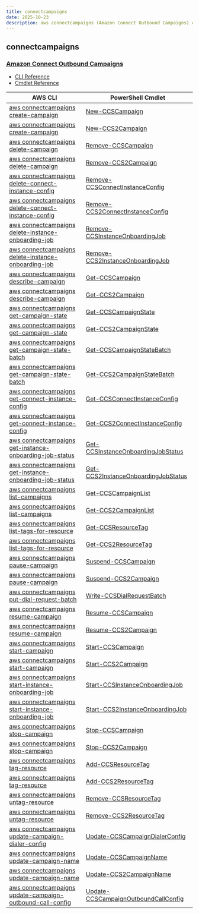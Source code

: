 ```yaml
---
title: connectcampaigns
date: 2025-10-23
description: aws connectcampaigns (Amazon Connect Outbound Campaigns) command/cmdlet list.
---
```


## connectcampaigns

### [Amazon Connect Outbound Campaigns](https://aws.amazon.com/connect/outbound/)

* [CLI Reference](https://awscli.amazonaws.com/v2/documentation/api/latest/reference/connectcampaigns/index.html)
* [Cmdlet Reference](https://docs.aws.amazon.com/powershell/latest/reference/items/ConnectCampaignService_cmdlets.html)

|AWS CLI|PowerShell Cmdlet|
|----|----|
|[aws connectcampaigns create-campaign](https://awscli.amazonaws.com/v2/documentation/api/latest/reference/connectcampaigns/create-campaign.html)|[New-CCSCampaign](https://docs.aws.amazon.com/powershell/latest/reference/items/New-CCSCampaign.html)|
|[aws connectcampaigns create-campaign](https://awscli.amazonaws.com/v2/documentation/api/latest/reference/connectcampaigns/create-campaign.html)|[New-CCS2Campaign](https://docs.aws.amazon.com/powershell/latest/reference/items/New-CCS2Campaign.html)|
|[aws connectcampaigns delete-campaign](https://awscli.amazonaws.com/v2/documentation/api/latest/reference/connectcampaigns/delete-campaign.html)|[Remove-CCSCampaign](https://docs.aws.amazon.com/powershell/latest/reference/items/Remove-CCSCampaign.html)|
|[aws connectcampaigns delete-campaign](https://awscli.amazonaws.com/v2/documentation/api/latest/reference/connectcampaigns/delete-campaign.html)|[Remove-CCS2Campaign](https://docs.aws.amazon.com/powershell/latest/reference/items/Remove-CCS2Campaign.html)|
|[aws connectcampaigns delete-connect-instance-config](https://awscli.amazonaws.com/v2/documentation/api/latest/reference/connectcampaigns/delete-connect-instance-config.html)|[Remove-CCSConnectInstanceConfig](https://docs.aws.amazon.com/powershell/latest/reference/items/Remove-CCSConnectInstanceConfig.html)|
|[aws connectcampaigns delete-connect-instance-config](https://awscli.amazonaws.com/v2/documentation/api/latest/reference/connectcampaigns/delete-connect-instance-config.html)|[Remove-CCS2ConnectInstanceConfig](https://docs.aws.amazon.com/powershell/latest/reference/items/Remove-CCS2ConnectInstanceConfig.html)|
|[aws connectcampaigns delete-instance-onboarding-job](https://awscli.amazonaws.com/v2/documentation/api/latest/reference/connectcampaigns/delete-instance-onboarding-job.html)|[Remove-CCSInstanceOnboardingJob](https://docs.aws.amazon.com/powershell/latest/reference/items/Remove-CCSInstanceOnboardingJob.html)|
|[aws connectcampaigns delete-instance-onboarding-job](https://awscli.amazonaws.com/v2/documentation/api/latest/reference/connectcampaigns/delete-instance-onboarding-job.html)|[Remove-CCS2InstanceOnboardingJob](https://docs.aws.amazon.com/powershell/latest/reference/items/Remove-CCS2InstanceOnboardingJob.html)|
|[aws connectcampaigns describe-campaign](https://awscli.amazonaws.com/v2/documentation/api/latest/reference/connectcampaigns/describe-campaign.html)|[Get-CCSCampaign](https://docs.aws.amazon.com/powershell/latest/reference/items/Get-CCSCampaign.html)|
|[aws connectcampaigns describe-campaign](https://awscli.amazonaws.com/v2/documentation/api/latest/reference/connectcampaigns/describe-campaign.html)|[Get-CCS2Campaign](https://docs.aws.amazon.com/powershell/latest/reference/items/Get-CCS2Campaign.html)|
|[aws connectcampaigns get-campaign-state](https://awscli.amazonaws.com/v2/documentation/api/latest/reference/connectcampaigns/get-campaign-state.html)|[Get-CCSCampaignState](https://docs.aws.amazon.com/powershell/latest/reference/items/Get-CCSCampaignState.html)|
|[aws connectcampaigns get-campaign-state](https://awscli.amazonaws.com/v2/documentation/api/latest/reference/connectcampaigns/get-campaign-state.html)|[Get-CCS2CampaignState](https://docs.aws.amazon.com/powershell/latest/reference/items/Get-CCS2CampaignState.html)|
|[aws connectcampaigns get-campaign-state-batch](https://awscli.amazonaws.com/v2/documentation/api/latest/reference/connectcampaigns/get-campaign-state-batch.html)|[Get-CCSCampaignStateBatch](https://docs.aws.amazon.com/powershell/latest/reference/items/Get-CCSCampaignStateBatch.html)|
|[aws connectcampaigns get-campaign-state-batch](https://awscli.amazonaws.com/v2/documentation/api/latest/reference/connectcampaigns/get-campaign-state-batch.html)|[Get-CCS2CampaignStateBatch](https://docs.aws.amazon.com/powershell/latest/reference/items/Get-CCS2CampaignStateBatch.html)|
|[aws connectcampaigns get-connect-instance-config](https://awscli.amazonaws.com/v2/documentation/api/latest/reference/connectcampaigns/get-connect-instance-config.html)|[Get-CCSConnectInstanceConfig](https://docs.aws.amazon.com/powershell/latest/reference/items/Get-CCSConnectInstanceConfig.html)|
|[aws connectcampaigns get-connect-instance-config](https://awscli.amazonaws.com/v2/documentation/api/latest/reference/connectcampaigns/get-connect-instance-config.html)|[Get-CCS2ConnectInstanceConfig](https://docs.aws.amazon.com/powershell/latest/reference/items/Get-CCS2ConnectInstanceConfig.html)|
|[aws connectcampaigns get-instance-onboarding-job-status](https://awscli.amazonaws.com/v2/documentation/api/latest/reference/connectcampaigns/get-instance-onboarding-job-status.html)|[Get-CCSInstanceOnboardingJobStatus](https://docs.aws.amazon.com/powershell/latest/reference/items/Get-CCSInstanceOnboardingJobStatus.html)|
|[aws connectcampaigns get-instance-onboarding-job-status](https://awscli.amazonaws.com/v2/documentation/api/latest/reference/connectcampaigns/get-instance-onboarding-job-status.html)|[Get-CCS2InstanceOnboardingJobStatus](https://docs.aws.amazon.com/powershell/latest/reference/items/Get-CCS2InstanceOnboardingJobStatus.html)|
|[aws connectcampaigns list-campaigns](https://awscli.amazonaws.com/v2/documentation/api/latest/reference/connectcampaigns/list-campaigns.html)|[Get-CCSCampaignList](https://docs.aws.amazon.com/powershell/latest/reference/items/Get-CCSCampaignList.html)|
|[aws connectcampaigns list-campaigns](https://awscli.amazonaws.com/v2/documentation/api/latest/reference/connectcampaigns/list-campaigns.html)|[Get-CCS2CampaignList](https://docs.aws.amazon.com/powershell/latest/reference/items/Get-CCS2CampaignList.html)|
|[aws connectcampaigns list-tags-for-resource](https://awscli.amazonaws.com/v2/documentation/api/latest/reference/connectcampaigns/list-tags-for-resource.html)|[Get-CCSResourceTag](https://docs.aws.amazon.com/powershell/latest/reference/items/Get-CCSResourceTag.html)|
|[aws connectcampaigns list-tags-for-resource](https://awscli.amazonaws.com/v2/documentation/api/latest/reference/connectcampaigns/list-tags-for-resource.html)|[Get-CCS2ResourceTag](https://docs.aws.amazon.com/powershell/latest/reference/items/Get-CCS2ResourceTag.html)|
|[aws connectcampaigns pause-campaign](https://awscli.amazonaws.com/v2/documentation/api/latest/reference/connectcampaigns/pause-campaign.html)|[Suspend-CCSCampaign](https://docs.aws.amazon.com/powershell/latest/reference/items/Suspend-CCSCampaign.html)|
|[aws connectcampaigns pause-campaign](https://awscli.amazonaws.com/v2/documentation/api/latest/reference/connectcampaigns/pause-campaign.html)|[Suspend-CCS2Campaign](https://docs.aws.amazon.com/powershell/latest/reference/items/Suspend-CCS2Campaign.html)|
|[aws connectcampaigns put-dial-request-batch](https://awscli.amazonaws.com/v2/documentation/api/latest/reference/connectcampaigns/put-dial-request-batch.html)|[Write-CCSDialRequestBatch](https://docs.aws.amazon.com/powershell/latest/reference/items/Write-CCSDialRequestBatch.html)|
|[aws connectcampaigns resume-campaign](https://awscli.amazonaws.com/v2/documentation/api/latest/reference/connectcampaigns/resume-campaign.html)|[Resume-CCSCampaign](https://docs.aws.amazon.com/powershell/latest/reference/items/Resume-CCSCampaign.html)|
|[aws connectcampaigns resume-campaign](https://awscli.amazonaws.com/v2/documentation/api/latest/reference/connectcampaigns/resume-campaign.html)|[Resume-CCS2Campaign](https://docs.aws.amazon.com/powershell/latest/reference/items/Resume-CCS2Campaign.html)|
|[aws connectcampaigns start-campaign](https://awscli.amazonaws.com/v2/documentation/api/latest/reference/connectcampaigns/start-campaign.html)|[Start-CCSCampaign](https://docs.aws.amazon.com/powershell/latest/reference/items/Start-CCSCampaign.html)|
|[aws connectcampaigns start-campaign](https://awscli.amazonaws.com/v2/documentation/api/latest/reference/connectcampaigns/start-campaign.html)|[Start-CCS2Campaign](https://docs.aws.amazon.com/powershell/latest/reference/items/Start-CCS2Campaign.html)|
|[aws connectcampaigns start-instance-onboarding-job](https://awscli.amazonaws.com/v2/documentation/api/latest/reference/connectcampaigns/start-instance-onboarding-job.html)|[Start-CCSInstanceOnboardingJob](https://docs.aws.amazon.com/powershell/latest/reference/items/Start-CCSInstanceOnboardingJob.html)|
|[aws connectcampaigns start-instance-onboarding-job](https://awscli.amazonaws.com/v2/documentation/api/latest/reference/connectcampaigns/start-instance-onboarding-job.html)|[Start-CCS2InstanceOnboardingJob](https://docs.aws.amazon.com/powershell/latest/reference/items/Start-CCS2InstanceOnboardingJob.html)|
|[aws connectcampaigns stop-campaign](https://awscli.amazonaws.com/v2/documentation/api/latest/reference/connectcampaigns/stop-campaign.html)|[Stop-CCSCampaign](https://docs.aws.amazon.com/powershell/latest/reference/items/Stop-CCSCampaign.html)|
|[aws connectcampaigns stop-campaign](https://awscli.amazonaws.com/v2/documentation/api/latest/reference/connectcampaigns/stop-campaign.html)|[Stop-CCS2Campaign](https://docs.aws.amazon.com/powershell/latest/reference/items/Stop-CCS2Campaign.html)|
|[aws connectcampaigns tag-resource](https://awscli.amazonaws.com/v2/documentation/api/latest/reference/connectcampaigns/tag-resource.html)|[Add-CCSResourceTag](https://docs.aws.amazon.com/powershell/latest/reference/items/Add-CCSResourceTag.html)|
|[aws connectcampaigns tag-resource](https://awscli.amazonaws.com/v2/documentation/api/latest/reference/connectcampaigns/tag-resource.html)|[Add-CCS2ResourceTag](https://docs.aws.amazon.com/powershell/latest/reference/items/Add-CCS2ResourceTag.html)|
|[aws connectcampaigns untag-resource](https://awscli.amazonaws.com/v2/documentation/api/latest/reference/connectcampaigns/untag-resource.html)|[Remove-CCSResourceTag](https://docs.aws.amazon.com/powershell/latest/reference/items/Remove-CCSResourceTag.html)|
|[aws connectcampaigns untag-resource](https://awscli.amazonaws.com/v2/documentation/api/latest/reference/connectcampaigns/untag-resource.html)|[Remove-CCS2ResourceTag](https://docs.aws.amazon.com/powershell/latest/reference/items/Remove-CCS2ResourceTag.html)|
|[aws connectcampaigns update-campaign-dialer-config](https://awscli.amazonaws.com/v2/documentation/api/latest/reference/connectcampaigns/update-campaign-dialer-config.html)|[Update-CCSCampaignDialerConfig](https://docs.aws.amazon.com/powershell/latest/reference/items/Update-CCSCampaignDialerConfig.html)|
|[aws connectcampaigns update-campaign-name](https://awscli.amazonaws.com/v2/documentation/api/latest/reference/connectcampaigns/update-campaign-name.html)|[Update-CCSCampaignName](https://docs.aws.amazon.com/powershell/latest/reference/items/Update-CCSCampaignName.html)|
|[aws connectcampaigns update-campaign-name](https://awscli.amazonaws.com/v2/documentation/api/latest/reference/connectcampaigns/update-campaign-name.html)|[Update-CCS2CampaignName](https://docs.aws.amazon.com/powershell/latest/reference/items/Update-CCS2CampaignName.html)|
|[aws connectcampaigns update-campaign-outbound-call-config](https://awscli.amazonaws.com/v2/documentation/api/latest/reference/connectcampaigns/update-campaign-outbound-call-config.html)|[Update-CCSCampaignOutboundCallConfig](https://docs.aws.amazon.com/powershell/latest/reference/items/Update-CCSCampaignOutboundCallConfig.html)|


